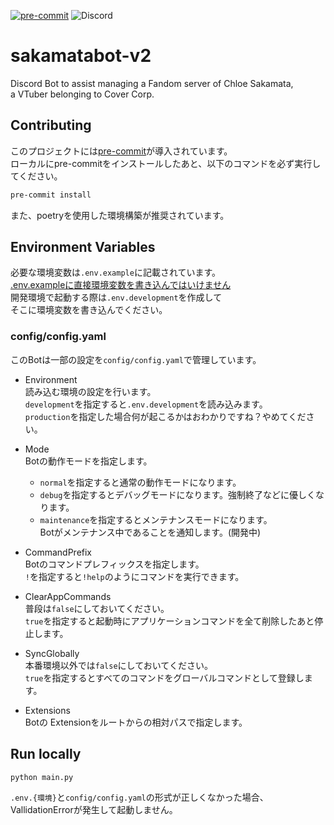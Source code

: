 [![pre-commit](https://img.shields.io/badge/pre--commit-enabled-brightgreen?logo=pre-commit)](https://github.com/pre-commit/pre-commit)
![Discord](https://img.shields.io/discord/915910043461890078)

# sakamatabot-v2

Discord Bot to assist managing a Fandom server of Chloe Sakamata,<br>
a VTuber belonging to Cover Corp.

## Contributing

このプロジェクトには[pre-commit](https://pre-commit.com/)が導入されています。<br>
ローカルにpre-commitをインストールしたあと、以下のコマンドを必ず実行してください。

```bash
pre-commit install
```

また、poetryを使用した環境構築が推奨されています。

## Environment Variables

必要な環境変数は`.env.example`に記載されています。<br>
<u>.env.exampleに直接環境変数を書き込んではいけません</u><br>
開発環境で起動する際は`.env.development`を作成して<br>
そこに環境変数を書き込んでください。<br>

### config/config.yaml

このBotは一部の設定を`config/config.yaml`で管理しています。<br>

- Environment<br>
読み込む環境の設定を行います。<br>
`development`を指定すると`.env.development`を読み込みます。<br>
`production`を指定した場合何が起こるかはおわかりですね？やめてください。

- Mode<br>
Botの動作モードを指定します。<br>
  - `normal`を指定すると通常の動作モードになります。<br>
  - `debug`を指定するとデバッグモードになります。強制終了などに優しくなります。<br>
  - `maintenance`を指定するとメンテナンスモードになります。<br>Botがメンテナンス中であることを通知します。(開発中)

- CommandPrefix<br>
Botのコマンドプレフィックスを指定します。<br>
`!`を指定すると`!help`のようにコマンドを実行できます。

- ClearAppCommands<br>
普段は`false`にしておいてください。<br>
`true`を指定すると起動時にアプリケーションコマンドを全て削除したあと停止します。<br>

- SyncGlobally<br>
本番環境以外では`false`にしておいてください。<br>
`true`を指定するとすべてのコマンドをグローバルコマンドとして登録します。<br>

- Extensions<br>
Botの Extensionをルートからの相対パスで指定します。<br>

## Run locally

```bash
python main.py
```

`.env.{環境}`と`config/config.yaml`の形式が正しくなかった場合、<br>
VallidationErrorが発生して起動しません。
